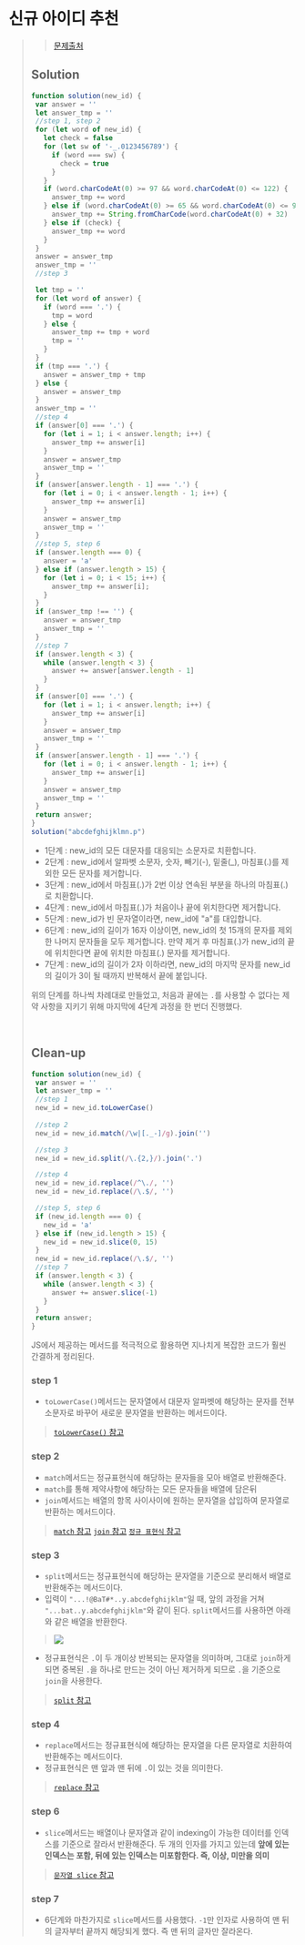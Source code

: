 # 신규 아이디 추천

>>[문제출처](https://programmers.co.kr/learn/courses/30/lessons/72410)
>
>## Solution
>```js
>function solution(new_id) {
>  var answer = ''
>  let answer_tmp = ''
>  //step 1, step 2
>  for (let word of new_id) {
>    let check = false
>    for (let sw of '-_.0123456789') {
>      if (word === sw) {
>        check = true
>      }
>    }
>    if (word.charCodeAt(0) >= 97 && word.charCodeAt(0) <= 122) {
>      answer_tmp += word
>    } else if (word.charCodeAt(0) >= 65 && word.charCodeAt(0) <= 90) {
>      answer_tmp += String.fromCharCode(word.charCodeAt(0) + 32)
>    } else if (check) {
>      answer_tmp += word
>    }
>  }
>  answer = answer_tmp
>  answer_tmp = ''
>  //step 3
>
>  let tmp = ''
>  for (let word of answer) {
>    if (word === '.') {
>      tmp = word
>    } else {
>      answer_tmp += tmp + word
>      tmp = ''
>    }
>  }
>  if (tmp === '.') {
>    answer = answer_tmp + tmp
>  } else {
>    answer = answer_tmp
>  }
>  answer_tmp = ''
>  //step 4
>  if (answer[0] === '.') {
>    for (let i = 1; i < answer.length; i++) {
>      answer_tmp += answer[i]
>    }
>    answer = answer_tmp
>    answer_tmp = ''
>  }
>  if (answer[answer.length - 1] === '.') {
>    for (let i = 0; i < answer.length - 1; i++) {
>      answer_tmp += answer[i]
>    }
>    answer = answer_tmp
>    answer_tmp = ''
>  }
>  //step 5, step 6
>  if (answer.length === 0) {
>    answer = 'a'
>  } else if (answer.length > 15) {
>    for (let i = 0; i < 15; i++) {
>      answer_tmp += answer[i];
>    }
>  }
>  if (answer_tmp !== '') {
>    answer = answer_tmp
>    answer_tmp = ''
>  }
>  //step 7
>  if (answer.length < 3) {
>    while (answer.length < 3) {
>      answer += answer[answer.length - 1]
>    }
>  }
>  if (answer[0] === '.') {
>    for (let i = 1; i < answer.length; i++) {
>      answer_tmp += answer[i]
>    }
>    answer = answer_tmp
>    answer_tmp = ''
>  }
>  if (answer[answer.length - 1] === '.') {
>    for (let i = 0; i < answer.length - 1; i++) {
>      answer_tmp += answer[i]
>    }
>    answer = answer_tmp
>    answer_tmp = ''
>  }
>  return answer;
>}
>solution("abcdefghijklmn.p")
>```
>>
>- 1단계 : new_id의 모든 대문자를 대응되는 소문자로 치환합니다.
>- 2단계 : new_id에서 알파벳 소문자, 숫자, 빼기(-), 밑줄(_), 마침표(.)를 제외한 모든 문자를 제거합니다.
>- 3단계 : new_id에서 마침표(.)가 2번 이상 연속된 부분을 하나의 마침표(.)로 치환합니다.
>- 4단계 : new_id에서 마침표(.)가 처음이나 끝에 위치한다면 제거합니다.
>- 5단계 : new_id가 빈 문자열이라면, new_id에 "a"를 대입합니다.
>- 6단계 : new_id의 길이가 16자 이상이면, new_id의 첫 15개의 문자를 제외한 나머지 문자들을 모두 제거합니다.
>     만약 제거 후 마침표(.)가 new_id의 끝에 위치한다면 끝에 위치한 마침표(.) 문자를 제거합니다.
>- 7단계 : new_id의 길이가 2자 이하라면, new_id의 마지막 문자를 new_id의 길이가 3이 될 때까지 반복해서 끝에 붙입니다.
>
>위의 단계를 하나씩 차례대로 만들었고, 처음과 끝에는 ``.``를 사용할 수 없다는 제약 사항을 지키기 위해 마지막에 4단계 과정을 한 번더 진행했다.
>
><br>
>
>## Clean-up
>```js
>function solution(new_id) {
>  var answer = ''
>  let answer_tmp = ''
>  //step 1  
>  new_id = new_id.toLowerCase()
>  
>  //step 2
>  new_id = new_id.match(/\w|[._-]/g).join('')
>
>  //step 3
>  new_id = new_id.split(/\.{2,}/).join('.')
>
>  //step 4
>  new_id = new_id.replace(/^\./, '')
>  new_id = new_id.replace(/\.$/, '')
>
>  //step 5, step 6
>  if (new_id.length === 0) {
>    new_id = 'a'
>  } else if (new_id.length > 15) {
>    new_id = new_id.slice(0, 15)
>  }
>  new_id = new_id.replace(/\.$/, '')
>  //step 7
>  if (answer.length < 3) {
>    while (answer.length < 3) {
>      answer += answer.slice(-1)
>    }
>  }
>  return answer;
>}
>```
>JS에서 제공하는 메서드를 적극적으로 활용하면 지나치게 복잡한 코드가 훨씬 간결하게 정리된다.
>
>### step 1
>- ``toLowerCase()``메서드는 문자열에서 대문자 알파벳에 해당하는 문자를 전부 소문자로 바꾸어 새로운 문자열을 반환하는 메서드이다.
>
>>[``toLowerCase()`` 참고](https://developer.mozilla.org/en-US/docs/Web/JavaScript/Reference/Global_Objects/String/toLowerCase)
>
>### step 2
>- ``match``메서드는 정규표현식에 해당하는 문자들을 모아 배열로 반환해준다.
>- ``match``를 통해 제약사항에 해당하는 모든 문자들을 배열에 담은뒤
>- ``join``메서드는 배열의 항목 사이사이에 원하는 문자열을 삽입하여 문자열로 반환하는 메서드이다.
>
>>[``match`` 참고](https://developer.mozilla.org/en-US/docs/Web/JavaScript/Reference/Global_Objects/String/match)
>>[``join`` 참고](https://developer.mozilla.org/en-US/docs/Web/JavaScript/Reference/Global_Objects/Array/join)
>>[``정규 표현식`` 참고](https://developer.mozilla.org/en-US/docs/Web/JavaScript/Guide/Regular_Expressions)
>
>### step 3
>- ``split``메서드는 정규표현식에 해당하는 문자열을 기준으로 분리해서 배열로 반환해주는 메서드이다.
>- 입력이 ``"...!@BaT#*..y.abcdefghijklm"``일 때, 앞의 과정을 거쳐 ``"...bat..y.abcdefghijklm"``와 같이 된다. ``split``메서드를 사용하면 아래와 같은 배열을 반환한다.
>>![](https://images.velog.io/images/main_string/post/237ee8ea-a2ca-42fa-ba3b-7b582cc8b2ee/%ED%99%94%EB%A9%B4%20%EC%BA%A1%EC%B2%98%202021-09-14%20212656.png)
>
>
>- 정규표현식은 ``.``이 두 개이상 반복되는 문자열을 의미하며, 그대로 ``join``하게 되면 중복된 ``.``을  하나로 만드는 것이 아닌 제거하게 되므로 ``.``을 기준으로 ``join``을 사용한다.
>
>>[``split`` 참고](https://developer.mozilla.org/en-US/docs/Web/JavaScript/Reference/Global_Objects/String/split)
>
>### step 4
>- ``replace``메서드는 정규표현식에 해당하는 문자열을 다른 문자열로 치환하여 반환해주는 메서드이다.
>- 정규표현식은 맨 앞과 맨 뒤에 ``.``이 있는 것을 의미한다.
>
>>[``replace`` 참고](https://developer.mozilla.org/en-US/docs/Web/JavaScript/Reference/Global_Objects/String/replace)
>
>### step 6
>- ``slice``메서드는 배열이나 문자열과 같이 indexing이 가능한 데이터를 인덱스를 기준으로 잘라서 반환해준다. 두 개의 인자를 가지고 있는데 **앞에 있는 인덱스는 포함, 뒤에 있는 인덱스는 미포함한다. 즉, 이상, 미만을 의미**
>
>>[``문자열 slice`` 참고](https://developer.mozilla.org/en-US/docs/Web/JavaScript/Reference/Global_Objects/String/slice)
>
>### step 7
>- 6단계와 마찬가지로 ``slice``메서드를 사용했다. ``-1``만 인자로 사용하여 맨 뒤의 글자부터 끝까지 해당되게 했다. 즉 맨 뒤의 글자만 잘라온다.

